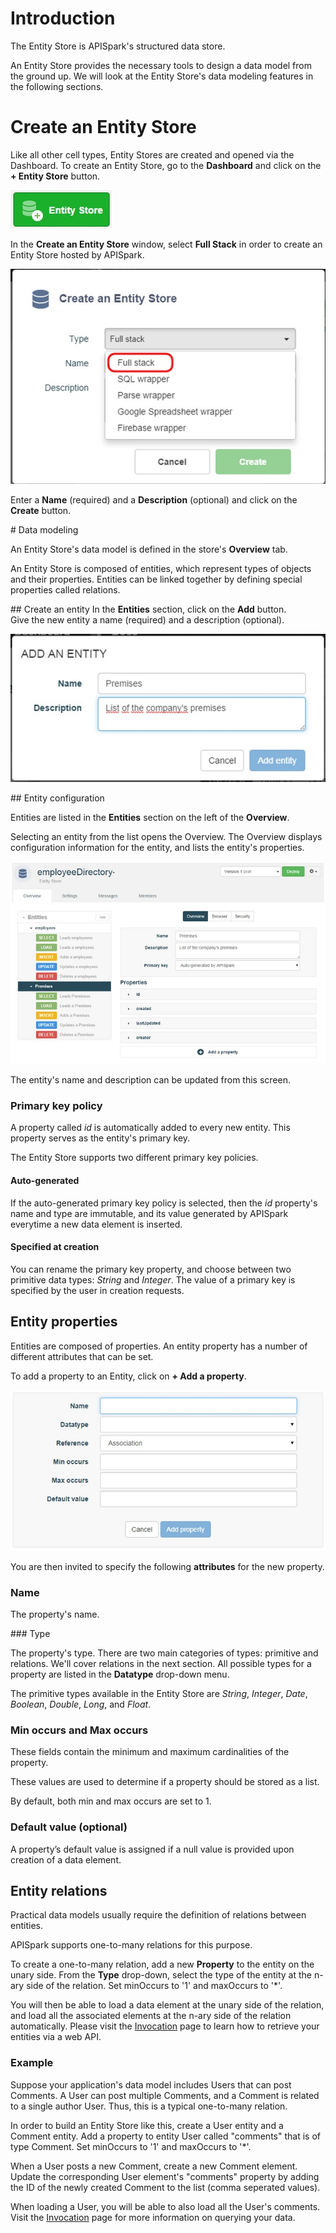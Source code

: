 # Introduction

The Entity Store is APISpark's structured data store.  

An Entity Store provides the necessary tools to design a data model from the ground up. We will look at the Entity Store's data modeling features in the following sections.


# Create an Entity Store

Like all other cell types, Entity Stores are created and opened via the Dashboard. To create an Entity Store, go to the **Dashboard** and click on the **+ Entity Store** button.

![+Entity Stores](images/+entity-store.jpg "+Entity Stores")

In the **Create an Entity Store** window, select **Full Stack** in order to create an Entity Store hosted by APISpark.

![Full Stack](images/full-stack.jpg "Full Stack")

Enter a **Name** (required) and a **Description** (optional) and click on the **Create** button.

# Data modeling

An Entity Store's data model is defined in the store's **Overview** tab.

An Entity Store is composed of entities, which represent types of objects and their properties. Entities can be linked together by defining special properties called relations.


## Create an entity
In the **Entities** section, click on the **Add** button.  
Give the new entity a name (required) and a description (optional).

![Add Entity](images/add-an-entity.jpg "Add Entity")

## Entity configuration

Entities are listed in the **Entities** section on the left of the **Overview**.

Selecting an entity from the list opens the Overview. The Overview displays configuration information for the entity, and lists the entity's properties.

![Overview tab](images/overview-tab.jpg "Overview tab")

The entity's name and description can be updated from this screen.

### Primary key policy

A property called *id* is automatically added to every new entity. This property serves as the entity's primary key.

The Entity Store supports two different primary key policies.

#### Auto-generated

If the auto-generated primary key policy is selected, then the *id* property's name and type are immutable, and its value generated by APISpark everytime a new data element is inserted.

#### Specified at creation

You can rename the primary key property, and choose between two primitive data types: *String* and *Integer*. The value of a primary key is specified by the user in creation requests.

## Entity properties

Entities are composed of properties. An entity property has a number of different attributes that can be set.

To add a property to an Entity, click on **+ Add a property**.

![Add property](images/add-property.jpg "Add property")

You are then invited to specify the following **attributes** for the new property.

### Name

The property's name.

### Type

The property's type. There are two main categories of types: primitive and relations. We'll cover relations in the next section. All possible types for a property are listed in the **Datatype** drop-down menu.

The primitive types available in the Entity Store are *String*, *Integer*, *Date*, *Boolean*, *Double*, *Long*, and *Float*.

### Min occurs and Max occurs

These fields contain the minimum and maximum cardinalities of the property.

These values are used to determine if a property should be stored as a list.

By default, both min and max occurs are set to 1.

### Default value (optional)

A property’s default value is assigned if a null value is provided upon creation of a data element.

## Entity relations

Practical data models usually require the definition of relations between entities.

APISpark supports one-to-many relations for this purpose.

To create a one-to-many relation, add a new **Property** to the entity on the unary side. From the **Type** drop-down, select the type of the entity at the n-ary side of the relation. Set minOccurs to '1' and maxOccurs to '*'.

You will then be able to load a data element at the unary side of the relation, and load all the associated elements at the n-ary side of the relation automatically. Please visit the [Invocation](technical-resources/apispark/guide/publish/publish/invocation "Invocation") page to learn how to retrieve your entities via a web API.

### Example

Suppose your application's data model includes Users that can post Comments. A User can post multiple Comments, and a Comment is related to a single author User. Thus, this is a typical one-to-many relation.

In order to build an Entity Store like this, create a User entity and a Comment entity. Add a property to entity User called "comments" that is of type Comment. Set minOccurs to '1' and maxOccurs to '*'.

When a User posts a new Comment, create a new Comment element. Update the corresponding User element's "comments" property by adding the ID of the newly created Comment to the list (comma seperated values).

When loading a User, you will be able to also load all the User's comments. Visit the [Invocation](technical-resources/apispark/guide/publish/publish/invocation "Invocation") page for more information on querying your data.

<!--
There are three types of relations available: association, aggregation, and composition.
-->

<!--
##### Association and aggregation relations

Currently, association and aggregation relations have the same semantics: they represent a reference to another object. In practice this means that one object will contain a reference to another object through knowledge of the referred object's primary key.

##### Composition relation

The particularity of the “composition” relation is that if entity A is “composed” by entity B, then deleting a data entry of type A will result in the deletion of the data entries of type B that compose it.
-->
